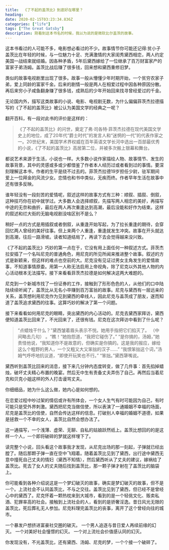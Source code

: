 ```yaml
---
title:  《了不起的盖茨比》到底好在哪里？
heading: 
date: 2020-02-15T03:23:34.836Z
categories: ["life"]
tags: ["The Great Gatsby"]
description: 刚看到这本书名的时候，我以为说的是微软比尔盖茨的故事。
---
```


这本书看过的人可能不多，电影想必看过的不少。故事情节你可能还记得:贫小子盖茨比在年轻的时候，与一位魅力十足、充满激情的大家闺秀黛西相恋，两人约定美国一战结束就结婚。因各种矛盾，5年后黛西嫁给了一位继承了百万财富家产的富家子弟汤姆。盖茨比战后赚了很多钱，回来想和黛西重修旧梦。

类似的故事电视剧里出现了很多。故事一般从懵懂少年时期开始，一个贫穷农家子弟，爱上同龄的富家千金。后来的剧情一般是两人在相爱过程中因各种原因分散。再后来穷小子咸鱼翻身赚了很多钱，成熟后的少年开始回来找寻曾经爱过的千金。

无论国内外，描写这类故事的小说、电影、电视剧无数，为什么偏偏菲茨杰拉德描写的《了不起的盖茨比》被公认为美国文学的经典之一呢？

翻开百科，有一段对此书的评价是这样的：

>《了不起的盖茨比》的问世，奠定了弗·司各特·菲茨杰拉德在现代美国文学史上的地位，成了20年代“爵士时代”的发言人和“迷惘的一代”的代表作家之一。20世纪末，美国学术界权威在百年英语文学长河中选出一百部最优秀的小说，《了不起的盖茨比》高居第二位，并被多次搬上银幕和舞台。

都说艺术来源于生活，小说也一样。大多数小说作家描绘人物、故事情节、发生的故事背景，其中的灵感或多或少都借鉴了作者本人经历过或者看到过的事情。要深刻理解这本书，作者的生平是绕不过去的。菲茨杰拉德19岁担任少尉，驻军期间爱上一位拜金的风流少女。恋情也和书中类似，无疾而终。作者早年生活在故事中还有很多反映。

谁年轻没有一段刻苦的爱情呢，叙述这样的故事方式有三种：顺叙、插叙、倒叙，这种技巧你在初中就学过。大多数人会选择顺叙，先描写两人相恋的美好，再描写中途的无奈和曲折，最后在两人再次重逢达到高潮，最后没能和好作为结束。这样的叙述和烂大街的无脑电视剧没啥区别不是么？

稍好一点的方式是用插叙或者倒叙，从重逢开始写起，为了拉长重逢的期待，会穿回忆两人曾经的美好往事。但上来两个人重逢，重逢就发生冲突。故事在开头就达到高潮，往后一路滑坡。读者知道结局了，再读下去会觉得越来没兴致。

《了不起的盖茨比》巧妙的第一点在于，它没有用上面任何一种叙述方式。菲茨杰拉安插了一个名叫尼克的普通角色，用尼克的所见所闻来推进整个故事。叙述的方式是新颖来，但这样的难点也空前的大。尼克没有见证过男女主角发生的爱情故事，不知道事情原委。用第一人称无法启用上帝视角，除了尼克以外其他人物的内心活动根本无法描写。接下来看看菲茨杰拉德是如何解决这两大难题的。

尼克到一个新城市找了一份证券的工作，接触到了形形色色的人，从他们的口中陆陆续续听闻了，盖茨比从无名小卒赚到百万富翁的故事。尼克与黛西有一层远亲的关系，盖茨想利用尼克作为见到黛西的牵线人，因此尼克与盖茨成了朋友，遂而知道了盖茨追求黛西的往事。这算巧妙的解决了第一个问题。

接下来看看如何用尼克的眼睛，突出黛西的内心活动的。尼克去黛西家拜访，黛西便知道盖茨比回来了，不光回来了，还很有钱。尼克在这次拜访中看到了什么呢？

> “点蜡烛干什么？”黛西皱着眉头表示不悦。她用手指把它们掐灭了。
（中间略去几句）
。“瞧！”她抱怨道，“我把它碰伤了。”
“是你搞的，汤姆，”她责怪他说，“我知道你不是故意的，但确实是你搞的。这是我的报应，嫁给这么个粗野的男人，一个又粗又大又笨拙的汉子……”
“我恨笨拙这个词，”汤姆气呼呼地抗议道，“即使开玩笑也不行。”
“笨拙。”黛西犟嘴说。


黛西听到盖茨比回来的消息，接下来几分钟内态度转变，做了几件事：首先掐掉蜡烛，破坏丈夫精心布置的晚宴。然后无中生有责备丈夫弄伤了自己。再然后当着尼克和贝克小姐这样的外人打击谩骂丈夫。

你细细品，她为什么这么做，她内心是如何想的。

在恋爱过程中吵过架的情侣或许有所体会，一个女人生气有时可能因为自己，有时可能只是受外界刺激。黛西把尼克当做信使，所以表演了一通婚姻不幸福的场面，尼克是盖茨比的信使，自然会传达这样的信息。打破别人幸福的婚姻不道德，如果是拯救一个不幸的女人，盖茨比自然会想办法了。

这一通描写，一个浅薄、虚荣、无聊、自私的姑娘跃然纸上。盖茨比想回的的是这样一个人，一个即将破碎的梦就这样埋下了。

读完整个小说，回头看这个故事我才发现，从尼克出场的那一刻起，子弹就已经出膛了。随后那颗子弹一直在空中飞翔着。随着盖茨比见到了黛西，出行途中黛西无意中撞死自己丈夫的情妇（黛西不知情），然后黛西听从了丈夫的建议，嫁祸给了盖茨比。死去了女人的丈夫随后找到盖茨比，那一颗子弹才射在了盖茨比的脑袋上。

你可能看到各种介绍说这是一个梦幻破灭的故事，确实是梦幻破灭的故事，但不是一个。上流社会不认同盖茨比，不与之交往。盖茨比见到了黛西，但已经不是曾经心中的黛西了。尼克怀着一颗热枕来到大城市，看到的是一个轻佻文化、贩卖私酒、犯罪率高的社会。接触到上流社会的人，看到的是骄奢淫逸。昔日风光无限的盖茨比，死后葬礼无人参加。尼克料理完盖茨比的丧事，离开了这个曾经向往的城市。

一个暴发户想挤进富豪社交圈的破灭。
一个男人追逐与昔日爱人再续前缘的幻灭。
一个对美好社会憧憬的幻灭。
一个对上流社会价值感认同的幻灭。

你发现没有，不光盖茨比，还有黛西、汤姆、尼克的梦，一个个接一个破碎了。




